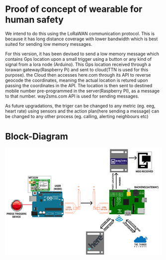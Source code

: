 # Proof of concept of wearable for human safety
We intend to do this using the LoRaWAN communication protocol. This is because it has long distance coverage with lower bandwidth which is best suited for sending low memory messages. 

For this version, it has been devised to send a low memory message which contains Gps location upon a small trigger using a button or any kind of signal from a lora node (Arduino). This Gps location received through a lorawan gateway(Raspberry Pi) and sent to cloud(TTN is used for this purpose). the Cloud then accesses here.com through its API to reverse geocode the coordinates, meaning the actual location is retured upon passing the coordinates in the API. The location is then sent to destined mobile number pre-programmed in the server(Raspberry PI), as a message to that number. way2sms.com API is used for sending messages.

As future upgradations, the triger can be changed to any metric (eg. eeg, heart rate) using sensors and the action plan(here sending a message) can be changed to any other process (eg. calling, alerting neighbours etc)

# Block-Diagram

![](images/Picture1.png)
